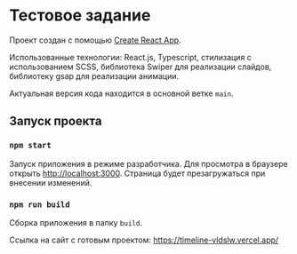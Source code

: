# Тестовое задание

Проект создан с помощью [Create React App](https://github.com/facebook/create-react-app).

Использованные технологии: React.js, Typescript, cтилизация с использованием SCSS, библиотека Swiper для реализации слайдов, библиотеку gsap для реализации анимации. 

Актуальная версия кода находится в основной ветке `main`.

## Запуск проекта 

### `npm start`

Запуск приложения в режиме разработчика. Для просмотра в браузере открыть [http://localhost:3000](http://localhost:3000).
Страница будет презагружаться при внесении изменений. 

### `npm run build`

Сборка приложения в папку `build`.

Ссылка на сайт с готовым проектом: https://timeline-vldslw.vercel.app/

